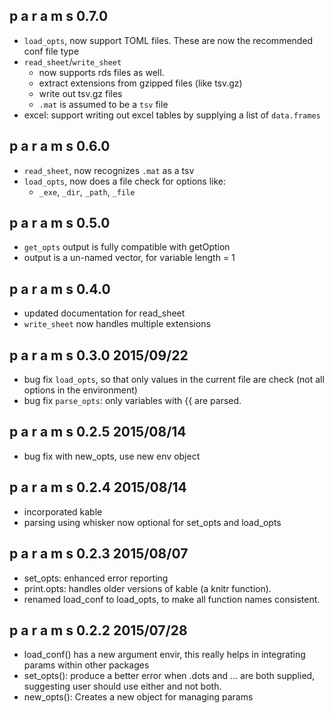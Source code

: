 p a r a m s    0.7.0
------------------------------------------------
- `load_opts`, now support TOML files. These are now the recommended conf file type
- `read_sheet`/`write_sheet`
  - now supports rds files as well.
  - extract extensions from gzipped files (like tsv.gz)
  - write out tsv.gz files
  - `.mat` is assumed to be a `tsv` file
- excel: support writing out excel tables by supplying a list of `data.frames`

p a r a m s    0.6.0
------------------------------------------------
- `read_sheet`, now recognizes `.mat` as a tsv
- `load_opts`, now does a file check for options like:
  - `_exe`, `_dir`, `_path`, `_file`

p a r a m s    0.5.0
------------------------------------------------
- `get_opts` output is fully compatible with getOption
- output is a un-named vector, for variable length = 1

p a r a m s    0.4.0
------------------------------------------------
- updated documentation for read_sheet
- `write_sheet` now handles multiple extensions

p a r a m s    0.3.0    2015/09/22
------------------------------------------------
- bug fix `load_opts`, so that only values in the 
 current file are check (not all options in the environment)
- bug fix `parse_opts`: only variables with {{ are parsed.

p a r a m s    0.2.5    2015/08/14
------------------------------------------------
- bug fix with new_opts, use new env object

p a r a m s    0.2.4    2015/08/14
------------------------------------------------
- incorporated kable
- parsing using whisker now optional for set_opts and load_opts

p a r a m s    0.2.3    2015/08/07
------------------------------------------------
- set_opts: enhanced error reporting
- print.opts: handles older versions of kable (a knitr function).
- renamed load_conf to load_opts, to make all function names consistent.

p a r a m s    0.2.2    2015/07/28
------------------------------------------------
- load_conf() has a new argument envir, this really helps
in integrating params within other packages
- set_opts(): produce a better error when .dots and ...
are both supplied, suggesting user should use either and
not both.
- new_opts(): Creates a new object for managing params
